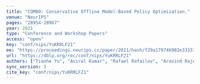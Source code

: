 ```yaml
---
title: "COMBO: Conservative Offline Model-Based Policy Optimization."
venue: "NeurIPS"
pages: "28954-28967"
year: 2021
type: "Conference and Workshop Papers"
access: "open"
key: "conf/nips/YuKRRLF21"
ee: "https://proceedings.neurips.cc/paper/2021/hash/f29a179746902e331572c483c45e5086-Abstract.html"
url: "https://dblp.org/rec/conf/nips/YuKRRLF21"
authors: ["Tianhe Yu", "Aviral Kumar", "Rafael Rafailov", "Aravind Rajeswaran", "Sergey Levine", "Chelsea Finn"]
sync_version: 3
cite_key: "conf/nips/YuKRRLF21"
---
```

